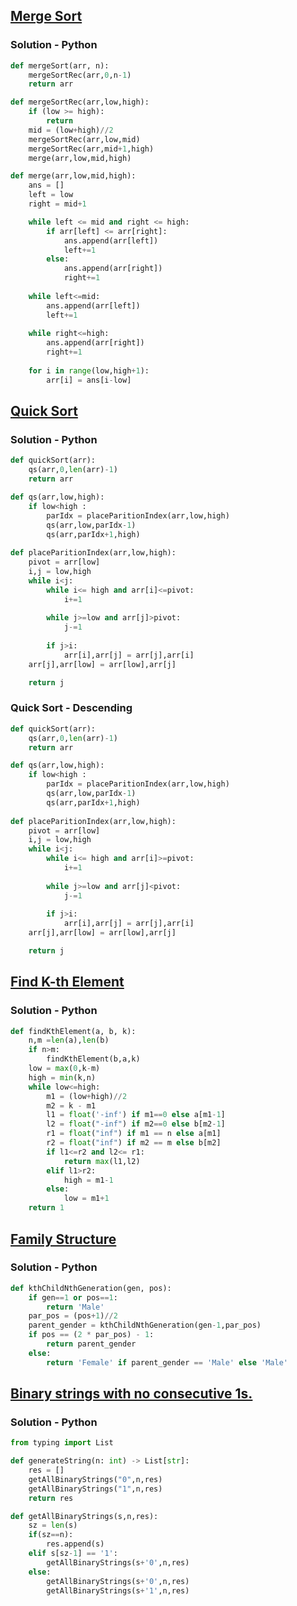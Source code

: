 ## [Merge Sort](https://www.codingninjas.com/studio/problems/merge-sort_920442)

### Solution - Python

```python
def mergeSort(arr, n):
    mergeSortRec(arr,0,n-1)
    return arr

def mergeSortRec(arr,low,high):
    if (low >= high):
        return
    mid = (low+high)//2
    mergeSortRec(arr,low,mid)
    mergeSortRec(arr,mid+1,high)
    merge(arr,low,mid,high)

def merge(arr,low,mid,high):
    ans = []
    left = low
    right = mid+1

    while left <= mid and right <= high:
        if arr[left] <= arr[right]:
            ans.append(arr[left])
            left+=1
        else:
            ans.append(arr[right])
            right+=1
    
    while left<=mid:
        ans.append(arr[left])
        left+=1
    
    while right<=high:
        ans.append(arr[right])
        right+=1
    
    for i in range(low,high+1):
        arr[i] = ans[i-low]
```

## [Quick Sort](https://www.codingninjas.com/studio/problems/quick-sort_983625)

### Solution - Python
```python
def quickSort(arr):
    qs(arr,0,len(arr)-1)
    return arr

def qs(arr,low,high):
    if low<high :
        parIdx = placeParitionIndex(arr,low,high)
        qs(arr,low,parIdx-1)
        qs(arr,parIdx+1,high)
    
def placeParitionIndex(arr,low,high):
    pivot = arr[low]
    i,j = low,high
    while i<j:
        while i<= high and arr[i]<=pivot:
            i+=1
        
        while j>=low and arr[j]>pivot:
            j-=1
        
        if j>i:
            arr[i],arr[j] = arr[j],arr[i]
    arr[j],arr[low] = arr[low],arr[j]

    return j
```

### Quick Sort - Descending

```python
def quickSort(arr):
    qs(arr,0,len(arr)-1)
    return arr

def qs(arr,low,high):
    if low<high :
        parIdx = placeParitionIndex(arr,low,high)
        qs(arr,low,parIdx-1)
        qs(arr,parIdx+1,high)
    
def placeParitionIndex(arr,low,high):
    pivot = arr[low]
    i,j = low,high
    while i<j:
        while i<= high and arr[i]>=pivot:
            i+=1
        
        while j>=low and arr[j]<pivot:
            j-=1
        
        if j>i:
            arr[i],arr[j] = arr[j],arr[i]
    arr[j],arr[low] = arr[low],arr[j]

    return j
```


## [Find K-th Element](https://www.codingninjas.com/studio/problems/find-k-th-element_1214963)


### Solution - Python
```python
def findKthElement(a, b, k):
	n,m =len(a),len(b)
	if n>m:
		findKthElement(b,a,k)
	low = max(0,k-m)
	high = min(k,n)
	while low<=high:
		m1 = (low+high)//2
		m2 = k - m1
		l1 = float('-inf') if m1==0 else a[m1-1]
		l2 = float("-inf") if m2==0 else b[m2-1]
		r1 = float("inf") if m1 == n else a[m1] 
		r2 = float("inf") if m2 == m else b[m2]
		if l1<=r2 and l2<= r1:
			return max(l1,l2)
		elif l1>r2:
			high = m1-1
		else:
			low = m1+1
	return 1
```

## [Family Structure](https://www.codingninjas.com/studio/problems/family-structure_981243)


### Solution - Python
```python
def kthChildNthGeneration(gen, pos):
    if gen==1 or pos==1:
        return 'Male'
    par_pos = (pos+1)//2
    parent_gender = kthChildNthGeneration(gen-1,par_pos)
    if pos == (2 * par_pos) - 1:
        return parent_gender
    else:
        return 'Female' if parent_gender == 'Male' else 'Male'
```

## [Binary strings with no consecutive 1s.](https://www.codingninjas.com/studio/problems/binary-strings-with-no-consecutive-1s_893001)


### Solution - Python
```python
from typing import List

def generateString(n: int) -> List[str]:
    res = []
    getAllBinaryStrings("0",n,res)
    getAllBinaryStrings("1",n,res)
    return res

def getAllBinaryStrings(s,n,res):
    sz = len(s)
    if(sz==n):
        res.append(s)
    elif s[sz-1] == '1':
        getAllBinaryStrings(s+'0',n,res)
    else:
        getAllBinaryStrings(s+'0',n,res)
        getAllBinaryStrings(s+'1',n,res)
```

